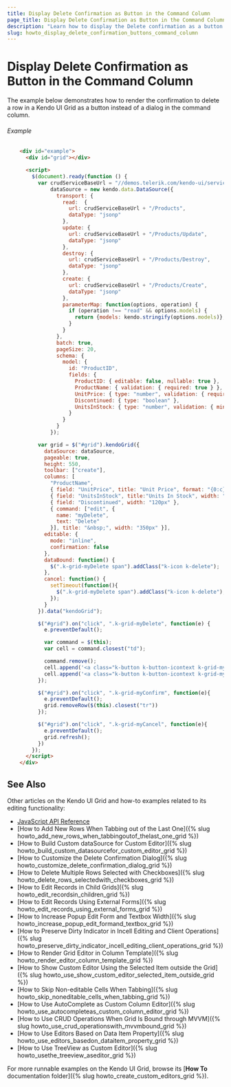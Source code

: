 ```yaml
---
title: Display Delete Confirmation as Button in the Command Column
page_title: Display Delete Confirmation as Button in the Command Column | Kendo UI Grid
description: "Learn how to display the Delete confirmation as a button instead of a dialog in the command column of a Kendo UI Grid."
slug: howto_display_delete_confirmation_buttons_command_column
---
```


# Display Delete Confirmation as Button in the Command Column

The example below demonstrates how to render the confirmation to delete a row in a Kendo UI Grid as a button instead of a dialog in the command column.

###### Example

```html
    <div id="example">
      <div id="grid"></div>

      <script>
        $(document).ready(function () {
          var crudServiceBaseUrl = "//demos.telerik.com/kendo-ui/service",
              dataSource = new kendo.data.DataSource({
                transport: {
                  read:  {
                    url: crudServiceBaseUrl + "/Products",
                    dataType: "jsonp"
                  },
                  update: {
                    url: crudServiceBaseUrl + "/Products/Update",
                    dataType: "jsonp"
                  },
                  destroy: {
                    url: crudServiceBaseUrl + "/Products/Destroy",
                    dataType: "jsonp"
                  },
                  create: {
                    url: crudServiceBaseUrl + "/Products/Create",
                    dataType: "jsonp"
                  },
                  parameterMap: function(options, operation) {
                    if (operation !== "read" && options.models) {
                      return {models: kendo.stringify(options.models)};
                    }
                  }
                },
                batch: true,
                pageSize: 20,
                schema: {
                  model: {
                    id: "ProductID",
                    fields: {
                      ProductID: { editable: false, nullable: true },
                      ProductName: { validation: { required: true } },
                      UnitPrice: { type: "number", validation: { required: true, min: 1} },
                      Discontinued: { type: "boolean" },
                      UnitsInStock: { type: "number", validation: { min: 0, required: true } }
                    }
                  }
                }
              });

          var grid = $("#grid").kendoGrid({
            dataSource: dataSource,
            pageable: true,
            height: 550,
            toolbar: ["create"],
            columns: [
              "ProductName",
              { field: "UnitPrice", title: "Unit Price", format: "{0:c}", width: "120px" },
              { field: "UnitsInStock", title:"Units In Stock", width: "120px" },
              { field: "Discontinued", width: "120px" },
              { command: ["edit", {
                name: "myDelete",
                text: "Delete"
              }], title: "&nbsp;", width: "350px" }],
            editable: {
              mode: "inline",
              confirmation: false
            },
            dataBound: function() {
              $(".k-grid-myDelete span").addClass("k-icon k-delete");
            },
            cancel: function() {
              setTimeout(function(){
                $(".k-grid-myDelete span").addClass("k-icon k-delete");
              });
            }
          }).data("kendoGrid");

          $("#grid").on("click", ".k-grid-myDelete", function(e) {
            e.preventDefault();

            var command = $(this);
            var cell = command.closest("td");

            command.remove();
            cell.append('<a class="k-button k-button-icontext k-grid-myConfirm" href="#"><span class="k-icon k-update"></span>Confirm</a>');
            cell.append('<a class="k-button k-button-icontext k-grid-myCancel" href="#"><span class="k-icon k-cancel"></span>Cancel</a>');
          });

          $("#grid").on("click", ".k-grid-myConfirm", function(e){
            e.preventDefault();
            grid.removeRow($(this).closest("tr"))
          });

          $("#grid").on("click", ".k-grid-myCancel", function(e){
            e.preventDefault();
            grid.refresh();
          })
        });
      </script>
    </div>
```

## See Also

Other articles on the Kendo UI Grid and how-to examples related to its editing functionality:

* [JavaScript API Reference](/api/javascript/ui/grid)
* [How to Add New Rows When Tabbing out of the Last One]({% slug howto_add_new_rows_when_tabbingoutof_thelast_one_grid %})
* [How to Build Custom dataSource for Custom Editor]({% slug howto_build_custom_datasourcefor_custom_editor_grid %})
* [How to Customize the Delete Confirmation Dialog]({% slug howto_customize_delete_confirmation_dialog_grid %})
* [How to Delete Multiple Rows Selected with Checkboxes]({% slug howto_delete_rows_selectedwith_checkboxes_grid %})
* [How to Edit Records in Child Grids]({% slug howto_edit_recordsin_children_grid %})
* [How to Edit Records Using External Forms]({% slug howto_edit_records_using_external_forms_grid %})
* [How to Increase Popup Edit Form and Textbox Width]({% slug howto_increase_popup_edit_formand_textbox_grid %})
* [How to Preserve Dirty Indicator in Incell Editing and Client Operations]({% slug howto_preserve_dirty_indicator_incell_editing_client_operations_grid %})
* [How to Render Grid Editor in Column Template]({% slug howto_render_editor_column_template_grid %})
* [How to Show Custom Editor Using the Selected Item outside the Grid]({% slug howto_use_show_custom_editor_selected_item_outside_grid %})
* [How to Skip Non-editable Cells When Tabbing]({% slug howto_skip_noneditable_cells_when_tabbing_grid %})
* [How to Use AutoComplete as Custom Column Editor]({% slug howto_use_autocompleteas_custom_column_editor_grid %})
* [How to Use CRUD Operations When Grid Is Bound through MVVM]({% slug howto_use_crud_operationswith_mvvmbound_grid %})
* [How to Use Editors Based on Data Item Property]({% slug howto_use_editors_basedon_dataitem_property_grid %})
* [How to Use TreeView as Custom Editor]({% slug howto_usethe_treeview_aseditor_grid %})

For more runnable examples on the Kendo UI Grid, browse its [**How To** documentation folder]({% slug howto_create_custom_editors_grid %}).
